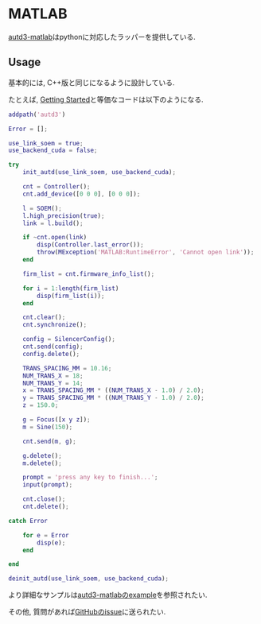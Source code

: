 # MATLAB

[autd3-matlab](https://github.com/shinolab/autd3/matlab)はpythonに対応したラッパーを提供している.

## Usage

基本的には, C++版と同じになるように設計している.

たとえば, [Getting Started](../Users_Manual/getting_started.md)と等価なコードは以下のようになる.

```matlab
addpath('autd3')

Error = [];

use_link_soem = true;
use_backend_cuda = false;

try
    init_autd(use_link_soem, use_backend_cuda);

    cnt = Controller();
    cnt.add_device([0 0 0], [0 0 0]);

    l = SOEM();
    l.high_precision(true);
    link = l.build();

    if ~cnt.open(link)
        disp(Controller.last_error());
        throw(MException('MATLAB:RuntimeError', 'Cannot open link'));
    end

    firm_list = cnt.firmware_info_list();

    for i = 1:length(firm_list)
        disp(firm_list(i));
    end

    cnt.clear();
    cnt.synchronize();

    config = SilencerConfig();
    cnt.send(config);
    config.delete();

    TRANS_SPACING_MM = 10.16;
    NUM_TRANS_X = 18;
    NUM_TRANS_Y = 14;
    x = TRANS_SPACING_MM * ((NUM_TRANS_X - 1.0) / 2.0);
    y = TRANS_SPACING_MM * ((NUM_TRANS_Y - 1.0) / 2.0);
    z = 150.0;

    g = Focus([x y z]);
    m = Sine(150);

    cnt.send(m, g);

    g.delete();
    m.delete();

    prompt = 'press any key to finish...';
    input(prompt);

    cnt.close();
    cnt.delete();

catch Error

    for e = Error
        disp(e);
    end

end

deinit_autd(use_link_soem, use_backend_cuda);
```

より詳細なサンプルは[autd3-matlabのexample](https://github.com/shinolab/autd3/tree/master/matlab/examples)を参照されたい.

その他, 質問があれば[GitHubのissue](https://github.com/shinolab/autd3/issues)に送られたい.
